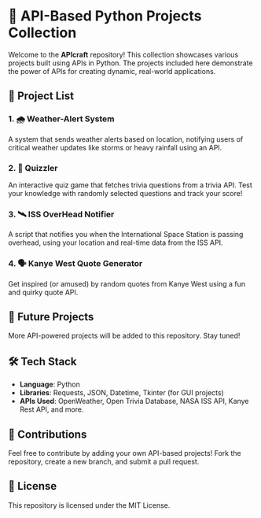 
# 📡 API-Based Python Projects Collection

Welcome to the **APIcraft** repository! This collection showcases various projects built using APIs in Python. The projects included here demonstrate the power of APIs for creating dynamic, real-world applications. 

## 📂 Project List

### 1. 🌧️ Weather-Alert System
A system that sends weather alerts based on location, notifying users of critical weather updates like storms or heavy rainfall using an API.

### 2. 🧩 Quizzler
An interactive quiz game that fetches trivia questions from a trivia API. Test your knowledge with randomly selected questions and track your score!

### 3. 🛰️ ISS OverHead Notifier
A script that notifies you when the International Space Station is passing overhead, using your location and real-time data from the ISS API.

### 4. 🗣️ Kanye West Quote Generator
Get inspired (or amused) by random quotes from Kanye West using a fun and quirky quote API.

## 🚀 Future Projects
More API-powered projects will be added to this repository. Stay tuned!

## 🛠️ Tech Stack
- **Language**: Python
- **Libraries**: Requests, JSON, Datetime, Tkinter (for GUI projects)
- **APIs Used**: OpenWeather, Open Trivia Database, NASA ISS API, Kanye Rest API, and more.

## 🤝 Contributions
Feel free to contribute by adding your own API-based projects! Fork the repository, create a new branch, and submit a pull request.

## 📄 License
This repository is licensed under the MIT License.
